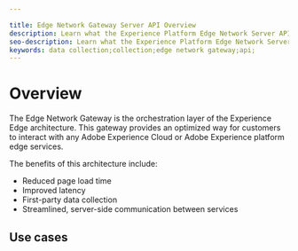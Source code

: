 ```yaml
---

title: Edge Network Gateway Server API Overview
description: Learn what the Experience Platform Edge Network Server API is and how you can use it.
seo-description: Learn what the Experience Platform Edge Network Server API is and how you can use it.
keywords: data collection;collection;edge network gateway;api;
---
```


# Overview

The Edge Network Gateway is the orchestration layer of the Experience Edge architecture. This gateway provides an optimized way for customers to interact with any Adobe Experience Cloud or Adobe Experience platform edge services.

The benefits of this architecture include:

* Reduced page load time
* Improved latency
* First-party data collection
* Streamlined, server-side communication between services

## Use cases